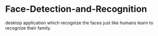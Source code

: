 # Face-Detection-and-Recognition

desktop application which recognize the faces just like humans learn to recognize their family. 
